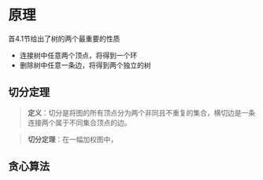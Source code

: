 # 原理

首4.1节给出了树的两个最重要的性质

- 连接树中任意两个顶点，将得到一个环
- 删除树中任意一条边，将得到两个独立的树

## 切分定理

> **定义**：切分是将图的所有顶点分为两个非同且不重复的集合，横切边是一条连接两个属于不同集合顶点的边。

> **切分定理**：在一幅加权图中，

## 贪心算法

